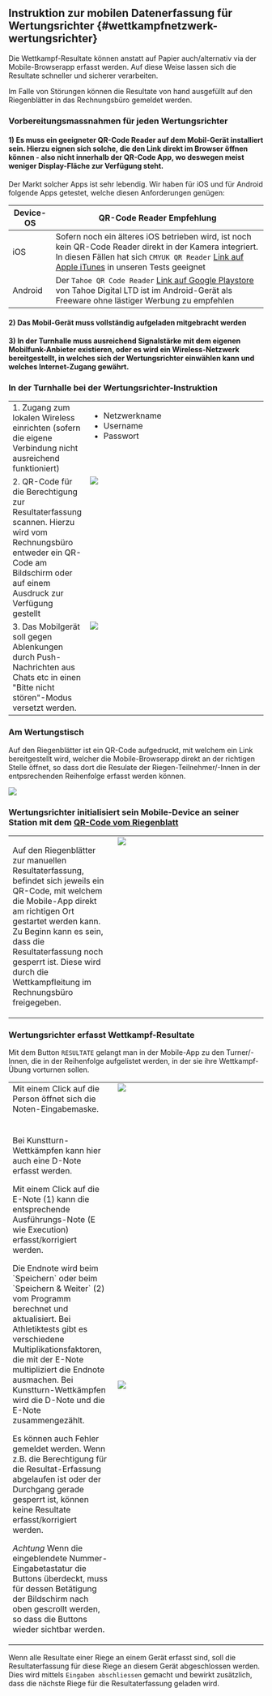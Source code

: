 ## Instruktion zur mobilen Datenerfassung für Wertungsrichter {#wettkampfnetzwerk-wertungsrichter}

Die Wettkampf-Resultate können anstatt auf Papier auch/alternativ via der Mobile-Browserapp erfasst werden. Auf diese Weise lassen sich die Resultate schneller und sicherer verarbeiten.

Im Falle von Störungen können die Resultate von hand ausgefüllt auf den Riegenblätter in das Rechnungsbüro gemeldet werden.

### Vorbereitungsmassnahmen für jeden Wertungsrichter

#### 1) Es muss ein geeigneter QR-Code Reader auf dem Mobil-Gerät installiert sein. Hierzu eignen sich solche, die den Link direkt im Browser öffnen können - also nicht innerhalb der QR-Code App, wo deswegen meist weniger Display-Fläche zur Verfügung steht.
Der Markt solcher Apps ist sehr lebendig. Wir haben für iOS und für Android folgende Apps getestet, welche diesen Anforderungen genügen:

|Device-OS|QR-Code Reader Empfehlung|
|-|-|
|iOS|Sofern noch ein älteres iOS betrieben wird, ist noch kein QR-Code Reader direkt in der Kamera integriert. In diesen Fällen hat sich `CMYUK QR Reader` [Link auf Apple iTunes](https://itunes.apple.com/de/app/cmyuk-qr-code-reader/id1083426097?mt=8) in unseren Tests geeignet|
|Android|Der `Tahoe QR Code Reader` [Link auf Google Playstore](https://play.google.com/store/apps/details?id=com.gogoideal.qrcode.reader.barcode.scanner.flashlight&hl=de) von Tahoe Digital LTD ist im Android-Gerät als Freeware ohne lästiger Werbung zu empfehlen|

#### 2) Das Mobil-Gerät muss vollständig aufgeladen mitgebracht werden

#### 3) In der Turnhalle muss ausreichend Signalstärke mit dem eigenen Mobilfunk-Anbieter existieren, oder es wird ein Wireless-Netzwerk bereitgestellt, in welches sich der Wertungsrichter einwählen kann und welches Internet-Zugang gewährt.

### In der Turnhalle bei der Wertungsrichter-Instruktion

<table>
<tr><td valign="top">
1. Zugang zum lokalen Wireless einrichten (sofern die eigene Verbindung nicht ausreichend funktioniert)
</td><td valign="top" width="350px">
<ul><li>Netzwerkname</li><li>Username</li><li>Passwort</li></ul>
</td></tr>
<tr><td valign="top">
2. QR-Code für die Berechtigung zur Resultaterfassung scannen. Hierzu wird vom Rechnungsbüro entweder ein QR-Code am Bildschirm oder auf einem Ausdruck zur Verfügung gestellt
</td><td valign="top" width="350px">
<img src="../assets/mobile-register.png">
</td></tr>
<tr><td valign="top">
3. Das Mobilgerät soll gegen Ablenkungen durch Push-Nachrichten aus Chats etc in einen "Bitte nicht stören"-Modus versetzt werden.
</td><td valign="top" width="350px">
<img src="../assets/how-to-config-quiet-mode.png">
</td></tr>
</table>

### Am Wertungstisch

Auf den Riegenblätter ist ein QR-Code aufgedruckt, mit welchem ein Link bereitgestellt wird, welcher die Mobile-Browserapp direkt an der richtigen Stelle öffnet, so dass dort die Resulate der Riegen-Teilnehmer/-Innen in der entpsrechenden Reihenfolge erfasst werden können.

![](/assets/riegenblaetter.png)

### Wertungsrichter initialisiert sein Mobile-Device an seiner Station mit dem [QR-Code vom Riegenblatt](#qrcode-printouts)
<table><tr><td  valign="top"> 

Auf den Riegenblätter zur manuellen Resultaterfassung, befindet sich jeweils ein QR-Code, mit welchem die Mobile-App direkt am richtigen Ort gestartet werden kann. Zu Beginn kann es sein, dass die Resultaterfassung noch gesperrt ist. Diese wird durch die Wettkampfleitung im Rechnungsbüro freigegeben.
<br>
</td><td valign="top" width="280px"><img src="../assets/resultaterfassen-gesperrt.png"> </td></tr>
</table>

### Wertungsrichter erfasst Wettkampf-Resultate

Mit dem Button `RESULTATE` gelangt man in der Mobile-App zu den Turner/-Innen, die in der Reihenfolge aufgelistet werden, in der sie ihre Wettkampf-Übung vorturnen sollen.

<table><tr><td  valign="top"> 
Mit einem Click auf die Person öffnet sich die Noten-Eingabemaske.<br>
<br>
</td><td valign="top" width="280px"><img src="../assets/resultaterfassen-gestartet2.png"> </td></tr>
<tr><td valign="top"><p>
Bei Kunstturn-Wettkämpfen kann hier auch eine D-Note erfasst werden.</p><p>
Mit einem Click auf die E-Note (1) kann die entsprechende Ausführungs-Note (E wie Execution) erfasst/korrigiert werden.</p><p>
Die Endnote wird beim `Speichern` oder beim `Speichern & Weiter` (2) vom Programm berechnet und aktualisiert. Bei Athletiktests gibt es verschiedene Multiplikationsfaktoren, die mit der E-Note multipliziert die Endnote ausmachen. Bei Kunstturn-Wettkämpfen wird die D-Note und die E-Note zusammengezählt.</p><p>Es können auch Fehler gemeldet werden. Wenn z.B. die Berechtigung für die Resultat-Erfassung abgelaufen ist oder der Durchgang gerade gesperrt ist, können keine Resultate erfasst/korrigiert werden.</p><p>
<em>Achtung</em> Wenn die eingeblendete Nummer-Eingabetastatur die Buttons überdeckt, muss für dessen Betätigung der Bildschirm nach oben gescrollt werden, so dass die Buttons wieder sichtbar werden.
</td><td width="280px"><img src="../assets/resultcatcher-wertung-erfassen.png"></td></tr>
</table>

Wenn alle Resultate einer Riege an einem Gerät erfasst sind, soll die Resultaterfassung für diese Riege an diesem Gerät abgeschlossen werden. Dies wird mittels `Eingaben abschliessen` gemacht und bewirkt zusätzlich, dass die nächste Riege für die Resultaterfassung geladen wird.
